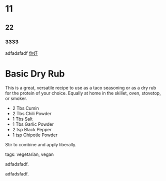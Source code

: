 # 11
## 22
### 3333
adfadsfadf
[你好](http://www.163.com)

Basic Dry Rub
===============

This is a great, versatile recipe to use as a taco seasoning or as a dry rub for the protein of your choice. Equally at home in the skillet, oven, stovetop, or smoker.

* 2 Tbs Cumin
* 2 Tbs Chili Powder
* 1 Tbs Salt
* 1 Tbs Garlic Powder
* 2 tsp Black Pepper
* 1 tsp Chipotle Powder

Stir to combine and apply liberally.

tags: vegetarian, vegan

adfadsfadf.

adfadsfadf.
